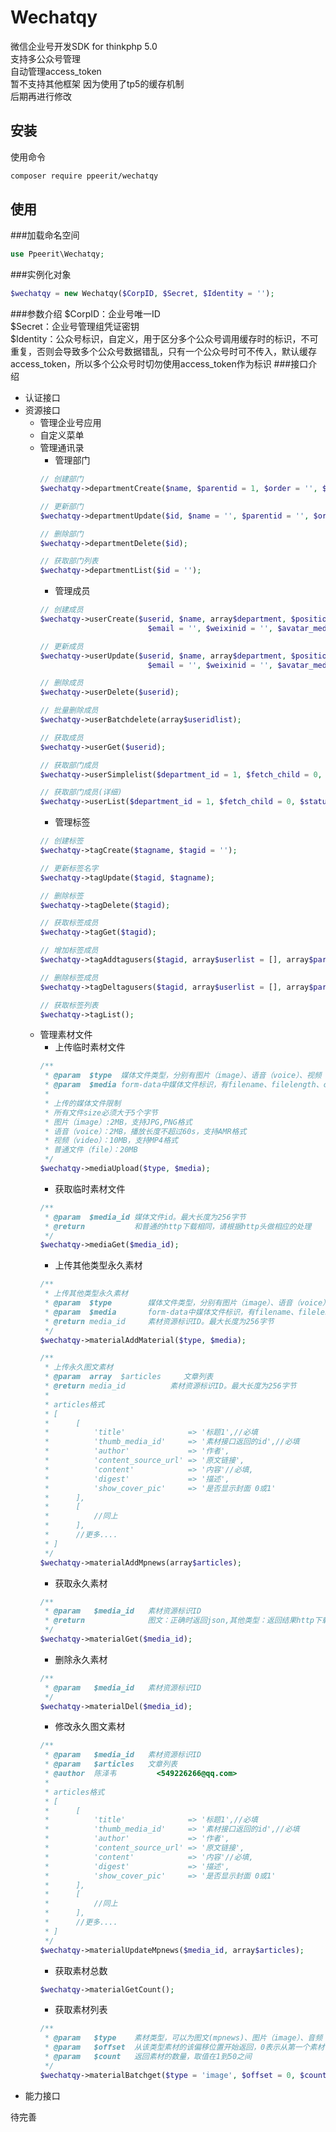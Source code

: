 # Wechatqy
微信企业号开发SDK for thinkphp 5.0<br>
支持多公众号管理<br>
自动管理access_token<br>
暂不支持其他框架 因为使用了tp5的缓存机制<br>
后期再进行修改

## 安装
使用命令<br>
```Bash
composer require ppeerit/wechatqy
```
## 使用
###加载命名空间
```php
use Ppeerit\Wechatqy;
```
###实例化对象
```php
$wechatqy = new Wechatqy($CorpID, $Secret, $Identity = '');
```
###参数介绍
$CorpID：企业号唯一ID<br>
$Secret：企业号管理组凭证密钥<br>
$Identity：公众号标识，自定义，用于区分多个公众号调用缓存时的标识，不可重复，否则会导致多个公众号数据错乱，只有一个公众号时可不传入，默认缓存access_token，所以多个公众号时切勿使用access_token作为标识
###接口介绍
* 认证接口
* 资源接口
	* 管理企业号应用
	* 自定义菜单
	* 管理通讯录
		* 管理部门
		```php
		// 创建部门
		$wechatqy->departmentCreate($name, $parentid = 1, $order = '', $id = '');

		// 更新部门
		$wechatqy->departmentUpdate($id, $name = '', $parentid = '', $order = '');

		// 删除部门
		$wechatqy->departmentDelete($id);

		// 获取部门列表
		$wechatqy->departmentList($id = '');
		```
		* 管理成员
		```php
		// 创建成员
		$wechatqy->userCreate($userid, $name, array$department, $position = '', $mobile = '', $gender = '', 
								$email = '', $weixinid = '', $avatar_mediaid = '', $extattr = []);
		
		// 更新成员
		$wechatqy->userUpdate($userid, $name, array$department, $position = '', $mobile = '', $gender = '', 
								$email = '', $weixinid = '', $avatar_mediaid = '', $extattr = []);
		
		// 删除成员
		$wechatqy->userDelete($userid);

		// 批量删除成员
		$wechatqy->userBatchdelete(array$useridlist);

		// 获取成员
		$wechatqy->userGet($userid);

		// 获取部门成员
		$wechatqy->userSimplelist($department_id = 1, $fetch_child = 0, $status = 0);

		// 获取部门成员(详细)
		$wechatqy->userList($department_id = 1, $fetch_child = 0, $status = 0);
		```
		* 管理标签
		```php
		// 创建标签
		$wechatqy->tagCreate($tagname, $tagid = '');

		// 更新标签名字
		$wechatqy->tagUpdate($tagid, $tagname);

		// 删除标签
		$wechatqy->tagDelete($tagid);

		// 获取标签成员
		$wechatqy->tagGet($tagid);

		// 增加标签成员
		$wechatqy->tagAddtagusers($tagid, array$userlist = [], array$partylist = []);

		// 删除标签成员
		$wechatqy->tagDeltagusers($tagid, array$userlist = [], array$partylist = []);

		// 获取标签列表
		$wechatqy->tagList();
		```
	* 管理素材文件
		* 上传临时素材文件
		```php
		/**
		 * @param  $type  媒体文件类型，分别有图片（image）、语音（voice）、视频（video），普通文件(file)
		 * @param  $media form-data中媒体文件标识，有filename、filelength、content-type等信息
		 *
		 * 上传的媒体文件限制
		 * 所有文件size必须大于5个字节
		 * 图片（image）:2MB，支持JPG,PNG格式
		 * 语音（voice）：2MB，播放长度不超过60s，支持AMR格式
		 * 视频（video）：10MB，支持MP4格式
	     * 普通文件（file）：20MB
		 */
		$wechatqy->mediaUpload($type, $media);
		```
		* 获取临时素材文件
		```php
		/**
		 * @param  $media_id 媒体文件id。最大长度为256字节
		 * @return 			 和普通的http下载相同，请根据http头做相应的处理
		 */
		$wechatqy->mediaGet($media_id);
		```
		* 上传其他类型永久素材
		```php
		/**
		 * 上传其他类型永久素材
		 * @param  $type  		媒体文件类型，分别有图片（image）、语音（voice）、视频（video），普通文件(file)
		 * @param  $media 		form-data中媒体文件标识，有filename、filelength、content-type等信息
		 * @return media_id     素材资源标识ID。最大长度为256字节
		 */
		$wechatqy->materialAddMaterial($type, $media);
		
		/**
		 * 上传永久图文素材
		 * @param  array  $articles 	文章列表
		 * @return media_id          素材资源标识ID。最大长度为256字节
		 *
		 * articles格式
		 * [
		 * 		[
		 * 			'title'              =>	'标题1',//必填
		 * 			'thumb_media_id'     =>	'素材接口返回的id',//必填
		 * 			'author'             =>	'作者',
		 * 			'content_source_url' =>	'原文链接',
		 * 			'content'            =>	'内容'//必填,
		 * 			'digest'             =>	'描述',
		 * 			'show_cover_pic'     =>	'是否显示封面 0或1'
		 * 		],
		 * 		[
		 * 			//同上
		 * 		],
		 * 		//更多....
		 * ]
		 */
		$wechatqy->materialAddMpnews(array$articles);
		```
		* 获取永久素材
		```php
		/**
		 * @param   $media_id 	素材资源标识ID
		 * @return        		图文：正确时返回json,其他类型：返回结果http下载的头部信息
		 */
		$wechatqy->materialGet($media_id);
		```
		* 删除永久素材
		```php
		/**
		 * @param   $media_id 	素材资源标识ID
		 */
		$wechatqy->materialDel($media_id);
		```
		* 修改永久图文素材
		```php
		/**
		 * @param  	$media_id 	素材资源标识ID
		 * @param  	$articles 	文章列表
		 * @author 	陈泽韦 		<549226266@qq.com>
		 *
		 * articles格式
		 * [
		 * 		[
		 * 			'title'              =>	'标题1',//必填
		 * 			'thumb_media_id'     =>	'素材接口返回的id',//必填
		 * 			'author'             =>	'作者',
		 * 			'content_source_url' =>	'原文链接',
		 * 			'content'            =>	'内容'//必填,
		 * 			'digest'             =>	'描述',
		 * 			'show_cover_pic'     =>	'是否显示封面 0或1'
		 * 		],
		 * 		[
		 * 			//同上
		 * 		],
		 * 		//更多....
		 * ]
		 */
		$wechatqy->materialUpdateMpnews($media_id, array$articles);
		```
		* 获取素材总数
		```php
		$wechatqy->materialGetCount();
		```
		* 获取素材列表
		```php
		/**
		 * @param   $type    素材类型，可以为图文(mpnews)、图片（image）、音频（voice）、视频（video）、文件（file）
		 * @param   $offset  从该类型素材的该偏移位置开始返回，0表示从第一个素材 返回
		 * @param   $count   返回素材的数量，取值在1到50之间
		 */
		$wechatqy->materialBatchget($type = 'image', $offset = 0, $count = 10);
		```
* 能力接口

待完善<br>

